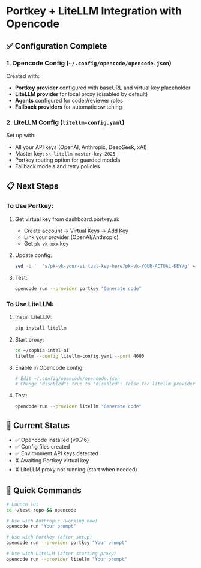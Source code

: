 # Portkey + LiteLLM Integration with Opencode

## ✅ Configuration Complete

### 1. Opencode Config (`~/.config/opencode/opencode.json`)
Created with:
- **Portkey provider** configured with baseURL and virtual key placeholder
- **LiteLLM provider** for local proxy (disabled by default)
- **Agents** configured for coder/reviewer roles
- **Fallback providers** for automatic switching

### 2. LiteLLM Config (`litellm-config.yaml`)
Set up with:
- All your API keys (OpenAI, Anthropic, DeepSeek, xAI)
- Master key: `sk-litellm-master-key-2025`
- Portkey routing option for guarded models
- Fallback models and retry policies

## 📋 Next Steps

### To Use Portkey:
1. Get virtual key from dashboard.portkey.ai:
   - Create account → Virtual Keys → Add Key
   - Link your provider (OpenAI/Anthropic)
   - Get `pk-vk-xxx` key
   
2. Update config:
   ```bash
   sed -i '' 's/pk-vk-your-virtual-key-here/pk-vk-YOUR-ACTUAL-KEY/g' ~/.config/opencode/opencode.json
   ```

3. Test:
   ```bash
   opencode run --provider portkey "Generate code"
   ```

### To Use LiteLLM:
1. Install LiteLLM:
   ```bash
   pip install litellm
   ```

2. Start proxy:
   ```bash
   cd ~/sophia-intel-ai
   litellm --config litellm-config.yaml --port 4000
   ```

3. Enable in Opencode config:
   ```bash
   # Edit ~/.config/opencode/opencode.json
   # Change "disabled": true to "disabled": false for litellm provider
   ```

4. Test:
   ```bash
   opencode run --provider litellm "Generate code"
   ```

## 🚀 Current Status
- ✅ Opencode installed (v0.7.6)
- ✅ Config files created
- ✅ Environment API keys detected
- ⏳ Awaiting Portkey virtual key
- ⏳ LiteLLM proxy not running (start when needed)

## 🔧 Quick Commands
```bash
# Launch TUI
cd ~/test-repo && opencode

# Use with Anthropic (working now)
opencode run "Your prompt"

# Use with Portkey (after setup)
opencode run --provider portkey "Your prompt"

# Use with LiteLLM (after starting proxy)
opencode run --provider litellm "Your prompt"
```